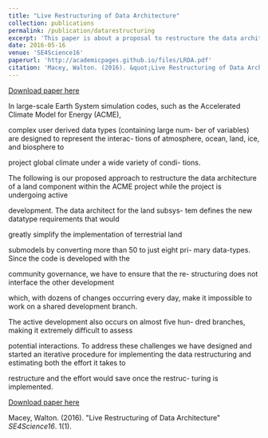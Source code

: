```yaml
---
title: "Live Restructuring of Data Architecture"
collection: publications
permalink: /publication/datarestructuring
excerpt: 'This paper is about a proposal to restructure the data architecture of a portion of a large-scale climate simulation program.'
date: 2016-05-16
venue: 'SE4Science16'
paperurl: 'http://academicpages.github.io/files/LRDA.pdf'
citation: 'Macey, Walton. (2016). &quot;Live Restructuring of Data Architecture.&quot; <i>Journal 1</i>. 1(1).'
---
```



[Download paper here](http://waltonmacey.github.io/files/LRDA.pdf)

In large-scale Earth System simulation codes, such as
the Accelerated Climate Model for Energy (ACME),

complex user derived data types (containing large num-
ber of variables) are designed to represent the interac-
tions of atmosphere, ocean, land, ice, and biosphere to

project global climate under a wide variety of condi-
tions.

The following is our proposed approach to restructure
the data architecture of a land component within the
ACME project while the project is undergoing active

development. The data architect for the land subsys-
tem defines the new datatype requirements that would

greatly simplify the implementation of terrestrial land

submodels by converting more than 50 to just eight pri-
mary data-types. Since the code is developed with the

community governance, we have to ensure that the re-
structuring does not interface the other development

which, with dozens of changes occurring every day, make
it impossible to work on a shared development branch.

The active development also occurs on almost five hun-
dred branches, making it extremely difficult to assess

potential interactions.
To address these challenges we have designed and
started an iterative procedure for implementing the data
restructuring and estimating both the effort it takes to

restructure and the effort would save once the restruc-
turing is implemented.

[Download paper here](http://waltonmacey.github.io/files/LRDA.pdf)

Macey, Walton. (2016). "Live Restructuring of Data Architecture" <i>SE4Science16</i>. 1(1).
